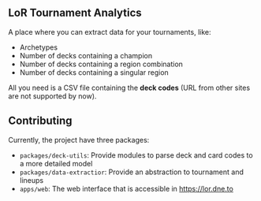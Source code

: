 ## LoR Tournament Analytics

A place where you can extract data for your tournaments, like:

- Archetypes
- Number of decks containing a champion
- Number of decks containing a region combination
- Number of decks containing a singular region

All you need is a CSV file containing the **deck codes** (URL from
other sites are not supported by now).

## Contributing

Currently, the project have three packages:

- `packages/deck-utils`: Provide modules to parse deck and card codes to a more detailed model
- `packages/data-extractior`: Provide an abstraction to tournament and lineups
- `apps/web`: The web interface that is accessible in https://lor.dne.to
